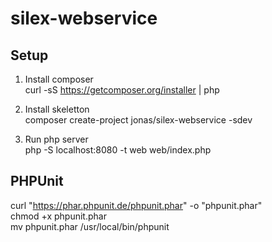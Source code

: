 silex-webservice
================

Setup
----------------

1.  Install composer  
    curl -sS https://getcomposer.org/installer | php

2.  Install skeletton  
    composer create-project jonas/silex-webservice -sdev

3. Run php server  
  php -S localhost:8080 -t web web/index.php



PHPUnit
----------------

curl "https://phar.phpunit.de/phpunit.phar" -o "phpunit.phar"  
chmod +x phpunit.phar  
mv phpunit.phar /usr/local/bin/phpunit  
